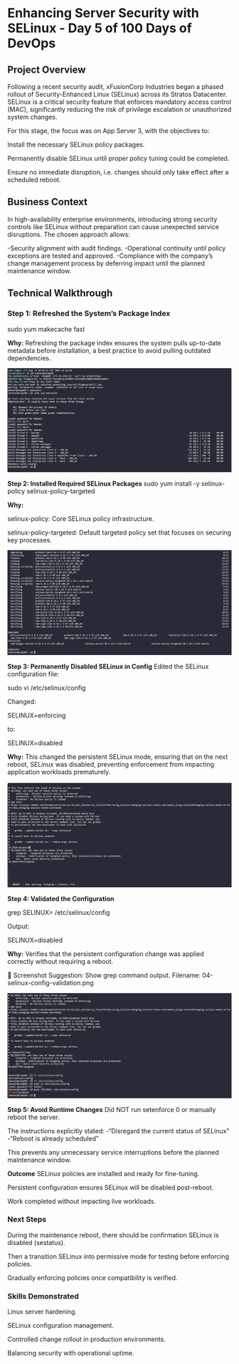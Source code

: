 # Enhancing Server Security with SELinux - Day 5 of 100 Days of DevOps

## Project Overview
Following a recent security audit, xFusionCorp Industries began a phased rollout of Security-Enhanced Linux (SELinux) across its Stratos Datacenter. SELinux is a critical security feature that enforces mandatory access control (MAC), significantly reducing the risk of privilege escalation or unauthorized system changes.

For this stage, the focus was on App Server 3, with the objectives to:

Install the necessary SELinux policy packages.

Permanently disable SELinux until proper policy tuning could be completed.

Ensure no immediate disruption, i.e. changes should only take effect after a scheduled reboot.

## Business Context
In high-availability enterprise environments, introducing strong security controls like SELinux without preparation can cause unexpected service disruptions. The chosen approach allows:

-Security alignment with audit findings.
-Operational continuity until policy exceptions are tested and approved.
-Compliance with the company’s change management process by deferring impact until the planned maintenance window.

## Technical Walkthrough
### Step 1: Refreshed the System’s Package Index
sudo yum makecache fast

**Why:**
Refreshing the package index ensures the system pulls up-to-date metadata before installation, a best practice to avoid pulling outdated dependencies.

![System Package Index refresh](screenshots/package-cache-refresh.png)

**Step 2: Installed Required SELinux Packages**
sudo yum install -y selinux-policy selinux-policy-targeted

**Why:**

selinux-policy: Core SELinux policy infrastructure.

selinux-policy-targeted: Default targeted policy set that focuses on securing key processes.

![Installed SELinux Packages](screenshots/selinux-packages-installed.png)

**Step 3: Permanently Disabled SELinux in Config**
Edited the SELinux configuration file:

sudo vi /etc/selinux/config

Changed:

SELINUX=enforcing

to:

SELINUX=disabled

**Why:**
This changed the persistent SELinux mode, ensuring that on the next reboot, SELinux was disabled, preventing enforcement from impacting application workloads prematurely.

![Disabled SELinux](screenshots/config-file-disabled.png)

**Step 4: Validated the Configuration**

grep SELINUX= /etc/selinux/config

Output:

SELINUX=disabled

**Why:**
Verifies that the persistent configuration change was applied correctly without requiring a reboot.

📸 Screenshot Suggestion: Show grep command output.
Filename: 04-selinux-config-validation.png

![Validated the Configuration](screenshots/selinux-config-validation.png)

**Step 5: Avoid Runtime Changes**
Did NOT run setenforce 0 or manually reboot the server.

The instructions explicitly stated: 
-“Disregard the current status of SELinux”
-“Reboot is already scheduled”

This prevents any unnecessary service interruptions before the planned maintenance window.

**Outcome**
SELinux policies are installed and ready for fine-tuning.

Persistent configuration ensures SELinux will be disabled post-reboot.

Work completed without impacting live workloads.

### Next Steps
During the maintenance reboot, there should be confirmation SELinux is disabled (sestatus).

Then a transition SELinux into permissive mode for testing before enforcing policies.

Gradually enforcing policies once compatibility is verified.

### Skills Demonstrated
Linux server hardening.

SELinux configuration management.

Controlled change rollout in production environments.

Balancing security with operational uptime.
